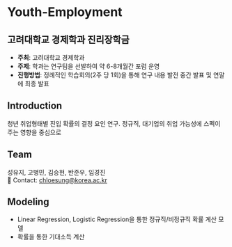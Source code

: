 # Youth-Employment

## 고려대학교 경제학과 진리장학금
- **주최**: 고려대학교 경제학과
- **주제**: 학과는 연구팀을 선발하여 약 6-8개월간 포럼 운영
- **진행방법**: 정례적인 학습회의(2주 당 1회)을 통해 연구 내용 발전 중간 발표 및 연말에 최종 발표

## Introduction

청년 취업형태별 진입 확률의 결정 요인 연구. 
정규직, 대기업의 취업 가능성에 스펙이 주는 영향을 중심으로

## Team
성유지, 고병민, 김승현, 반준우, 임경진   
💬 Contact: chloesung@korea.ac.kr

## Modeling
* Linear Regression, Logistic Regression을 통한 정규직/비정규직 확률 계산 모델
* 확률을 통한 기대소득 계산

